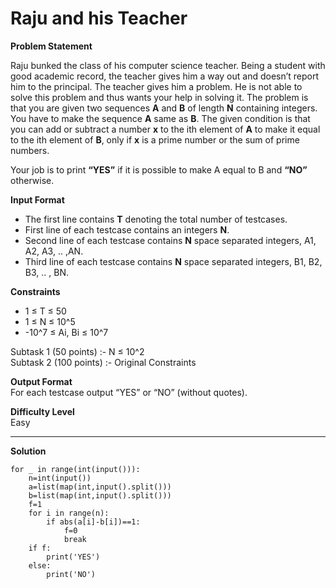 # Raju and his Teacher

**Problem Statement**  

Raju bunked the class of his computer science teacher. Being a student with good academic record, the teacher gives him a way out and doesn’t report him to the principal. The teacher gives him a problem. He is not able to solve this problem and thus wants your help in solving it. The problem is that you are given two sequences **A** and **B** of length **N** containing integers. You have to make the sequence **A** same as **B**. The given condition is that you can add or subtract a number **x** to the ith element of **A** to make it equal to the ith element of **B**, only if **x** is a prime number or the sum of prime numbers.

Your job is to print **“YES”** if it is possible to make A equal to B and **“NO”** otherwise.


**Input Format**  
- The first line contains **T** denoting the total number of testcases.
- First line of each testcase contains an integers **N**.
- Second line of each testcase contains  **N** space separated integers, A1, A2, A3, .. ,AN.
- Third line of each testcase contains  **N** space separated integers, B1, B2, B3, .. , BN.


**Constraints**  
- 1 ≤ T ≤ 50
- 1 ≤ N ≤ 10^5
- -10^7 ≤ Ai, Bi ≤ 10^7

Subtask 1 (50 points) :- N ≤ 10^2  
Subtask 2 (100 points) :- Original Constraints


**Output Format**  
For each testcase output “YES” or “NO” (without quotes).

**Difficulty Level**  
Easy
___
**Solution**
~~~
for _ in range(int(input())):
    n=int(input())
    a=list(map(int,input().split()))
    b=list(map(int,input().split()))
    f=1
    for i in range(n):
        if abs(a[i]-b[i])==1:
            f=0
            break
    if f:
        print('YES')
    else:
        print('NO')
~~~